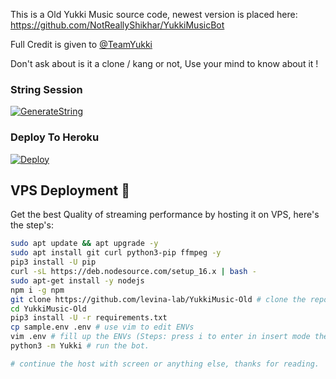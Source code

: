 This is a Old Yukki Music source code, newest version is placed here: https://github.com/NotReallyShikhar/YukkiMusicBot

Full Credit is given to [@TeamYukki](https://t.me/OfficialYukki)

Don't ask about is it a clone / kang or not, Use your mind to know about it !

### String Session

[![GenerateString](https://img.shields.io/badge/repl.it-generateString-yellowgreen)](https://replit.com/@levinalab/StringSession#main.py)

### Deploy To Heroku 

[![Deploy](https://www.herokucdn.com/deploy/button.svg)](https://heroku.com/deploy?template=https://github.com/levina-lab/YukkiMusic-Old)

## VPS Deployment 📡
Get the best Quality of streaming performance by hosting it on VPS, here's the step's:

```sh
sudo apt update && apt upgrade -y
sudo apt install git curl python3-pip ffmpeg -y
pip3 install -U pip
curl -sL https://deb.nodesource.com/setup_16.x | bash -
sudo apt-get install -y nodejs
npm i -g npm
git clone https://github.com/levina-lab/YukkiMusic-Old # clone the repo.
cd YukkiMusic-Old
pip3 install -U -r requirements.txt
cp sample.env .env # use vim to edit ENVs
vim .env # fill up the ENVs (Steps: press i to enter in insert mode then edit the file. Press Esc to exit the editing mode then type :wq! and press Enter key to save the file).
python3 -m Yukki # run the bot.

# continue the host with screen or anything else, thanks for reading.
```
